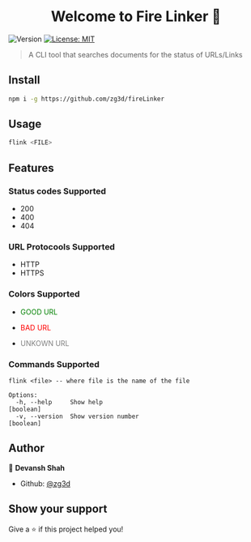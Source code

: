 <h1 align="center">Welcome to Fire Linker 👋</h1>
<p>
  <img alt="Version" src="https://img.shields.io/badge/version-0.1.0-blue.svg?cacheSeconds=2592000" />
  <a href="#" target="_blank">
    <img alt="License: MIT" src="https://img.shields.io/badge/License-MIT-yellow.svg" />
  </a>
</p>

> A CLI tool that searches documents for the status of URLs/Links
## Install

```sh
npm i -g https://github.com/zg3d/fireLinker
```

## Usage

```sh
flink <FILE>
```

## Features
### Status codes Supported
  <ul>
  <li>200</li> 
  <li>400 </li>
  <li>404</li>
  </ul>

### URL Protocools Supported
  <ul>
  <li>HTTP</li> 
  <li>HTTPS</li>
  </ul>

### Colors Supported
* <p style="color:green"> GOOD URL</p>
* <p style="color:red"> BAD URL</p>
* <p style="color:grey">  UNKOWN URL</p>

### Commands Supported
```
flink <file> -- where file is the name of the file

Options:
  -h, --help     Show help                                         [boolean]
  -v, --version  Show version number                               [boolean]

```








## Author

👤 **Devansh Shah**

* Github: [@zg3d](https://github.com/zg3d)

## Show your support

Give a ⭐️ if this project helped you!


